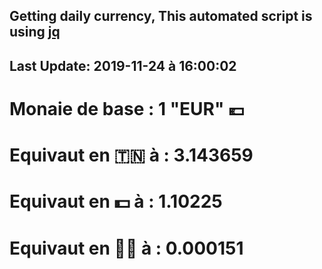 ## Getting daily currency, This automated script is using [jq](https://stedolan.github.io/jq/)
## Last Update:  2019-11-24 à 16:00:02
 # Monaie de base : 1 "EUR" 💶 
 # Equivaut en 🇹🇳 à :  3.143659 
 # Equivaut en 💵 à : 1.10225
 # Equivaut en 🐱‍💻 à :  0.000151
